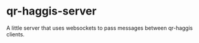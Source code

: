 # qr-haggis-server

A little server that uses websockets to pass messages between qr-haggis clients. 
